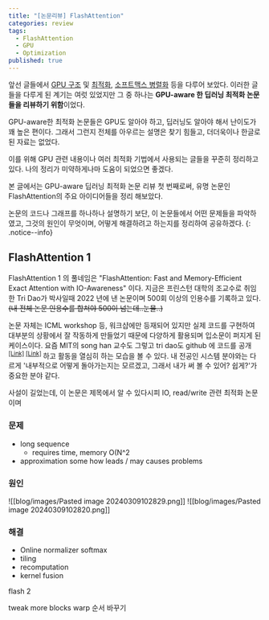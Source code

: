 ```yaml
---
title: "[논문리뷰] FlashAttention"
categories: review
tags:
  - FlashAttention
  - GPU
  - Optimization
published: true
---
```

앞선 글들에서 [GPU 구조](http://jinwoongkim.net/gpu/알쓸G잡-GPU-메모리-및-쓰레드-구조/) 및 [최적화](http://jinwoongkim.net/gpu/알쓸G잡-GPU-Trick-or-Tweak/), [소프트맥스 병렬화](http://jinwoongkim.net/papers/paper-review-online-softmax/) 등을 다루어 보았다. 이러한 글들을 다루게 된 계기는 여럿 있었지만 그 중 하나는 **GPU-aware 한 딥러닝 최적화 논문들을 리뷰하기 위함**이었다.

GPU-aware한 최적화 논문들은 GPU도 알아야 하고, 딥러닝도 알아야 해서 난이도가 꽤 높은 편이다. 그래서 그런지 전체를 아우르는 설명은 찾기 힘들고, 더더욱이나 한글로된 자료는 없었다.

이를 위해 GPU 관련 내용이나 여러 최적화 기법에서 사용되는 글들을 꾸준히 정리하고 있다. 나의 정리가 미약하게나마 도움이 되었으면 좋겠다.

본 글에서는 GPU-aware 딥러닝 최적화 논문 리뷰 첫 번째로써, 유명 논문인 FlashAttention의 주요 아이디어들을 정리 해보았다.

논문의 코드나 그래프를 하나하나 설명하기 보단, 이 논문들에서 어떤 문제들을 파악하였고, 그것의 원인이 무엇이며, 어떻게 해결하려고 하는지를 정리하여 공유하겠다.
{: .notice--info} 

## FlashAttention 1

FlashAttention 1 의 풀네임은 "FlashAttention: Fast and Memory-Efficient Exact Attention with IO-Awareness" 이다. 지금은 프린스턴 대학의 조교수로 취임한 Tri Dao가 박사일때 2022 년에 낸 논문이며 500회 이상의 인용수를 기록하고 있다. ~~(내 전체 논문 인용수를 합쳐야 500이 넘는데..눈물..)~~

논문 자체는 ICML workshop 등, 워크샵에만 등재되어 있지만 실제 코드를 구현하여 대부분의 상황에서 잘 작동하게 만들었기 때문에 다양하게 활용되며 입소문이 퍼지게 된 케이스이다. 요즘 MIT의 song han 교수도 그렇고 tri dao도 github 에 코드를 공개 <sup> [[Link]](https://github.com/Dao-AILab/flash-attention/issues) </sup> <sup> [[Link]](https://github.com/mit-han-lab) </sup> 하고 활동을 열심히 하는 모습을 볼 수 있다. 내 전공인 시스템 분야와는 다르게 '내부적으로 어떻게 돌아가는지는 모르겠고, 그래서 내가 써 볼 수 있어? 쉽게?'가 중요한 분야 같다.

사설이 길었는데, 이 논문은 제목에서 알 수 있다시피 IO, read/write 관련 최적화 논문이며 

### 문제
- long sequence
	- requires time, memory O(N^2
- approximation some how leads / may causes problems

### 원인
![[blog/images/Pasted image 20240309102829.png]]
![[blog/images/Pasted image 20240309102820.png]]


### 해결



- Online normalizer softmax
- tiling
- recomputation
- kernel fusion

flash 2

tweak
more blocks
warp 순서 바꾸기
